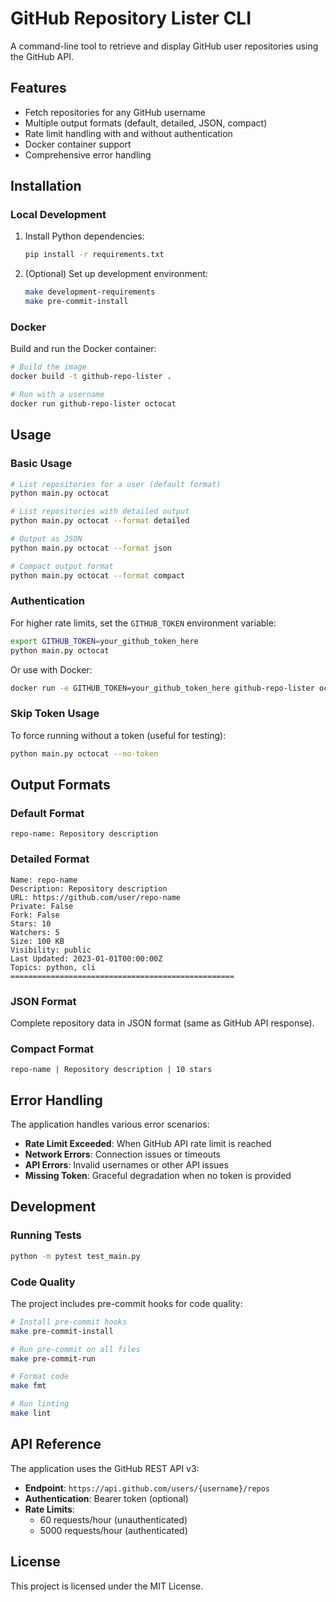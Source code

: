 # GitHub Repository Lister CLI

A command-line tool to retrieve and display GitHub user repositories using the GitHub API.

## Features

- Fetch repositories for any GitHub username
- Multiple output formats (default, detailed, JSON, compact)
- Rate limit handling with and without authentication
- Docker container support
- Comprehensive error handling

## Installation

### Local Development

1. Install Python dependencies:

   ```bash
   pip install -r requirements.txt
   ```

2. (Optional) Set up development environment:

   ```bash
   make development-requirements
   make pre-commit-install
   ```

### Docker

Build and run the Docker container:

```bash
# Build the image
docker build -t github-repo-lister .

# Run with a username
docker run github-repo-lister octocat
```

## Usage

### Basic Usage

```bash
# List repositories for a user (default format)
python main.py octocat

# List repositories with detailed output
python main.py octocat --format detailed

# Output as JSON
python main.py octocat --format json

# Compact output format
python main.py octocat --format compact
```

### Authentication

For higher rate limits, set the `GITHUB_TOKEN` environment variable:

```bash
export GITHUB_TOKEN=your_github_token_here
python main.py octocat
```

Or use with Docker:

```bash
docker run -e GITHUB_TOKEN=your_github_token_here github-repo-lister octocat
```

### Skip Token Usage

To force running without a token (useful for testing):

```bash
python main.py octocat --no-token
```

## Output Formats

### Default Format

```
repo-name: Repository description
```

### Detailed Format

```
Name: repo-name
Description: Repository description
URL: https://github.com/user/repo-name
Private: False
Fork: False
Stars: 10
Watchers: 5
Size: 100 KB
Visibility: public
Last Updated: 2023-01-01T00:00:00Z
Topics: python, cli
==================================================
```

### JSON Format

Complete repository data in JSON format (same as GitHub API response).

### Compact Format

```
repo-name | Repository description | 10 stars
```

## Error Handling

The application handles various error scenarios:

- **Rate Limit Exceeded**: When GitHub API rate limit is reached
- **Network Errors**: Connection issues or timeouts
- **API Errors**: Invalid usernames or other API issues
- **Missing Token**: Graceful degradation when no token is provided

## Development

### Running Tests

```bash
python -m pytest test_main.py
```

### Code Quality

The project includes pre-commit hooks for code quality:

```bash
# Install pre-commit hooks
make pre-commit-install

# Run pre-commit on all files
make pre-commit-run

# Format code
make fmt

# Run linting
make lint
```

## API Reference

The application uses the GitHub REST API v3:

- **Endpoint**: `https://api.github.com/users/{username}/repos`
- **Authentication**: Bearer token (optional)
- **Rate Limits**:
  - 60 requests/hour (unauthenticated)
  - 5000 requests/hour (authenticated)

## License

This project is licensed under the MIT License.
